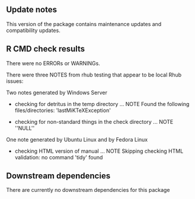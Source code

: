 ## Update notes
This version of the package contains maintenance updates and compatibility updates.
  
  
## R CMD check results

There were no ERRORs or WARNINGs. 

There were three NOTES from rhub testing that appear to be local Rhub issues:

Two notes generated by Windows Server
* checking for detritus in the temp directory ... NOTE
Found the following files/directories:
  'lastMiKTeXException'

* checking for non-standard things in the check directory ... NOTE
  ''NULL''

One note generated by Ubuntu Linux and by Fedora Linux
* checking HTML version of manual ... NOTE
Skipping checking HTML validation: no command 'tidy' found
    
## Downstream dependencies
There are currently no downstream dependencies for this package
